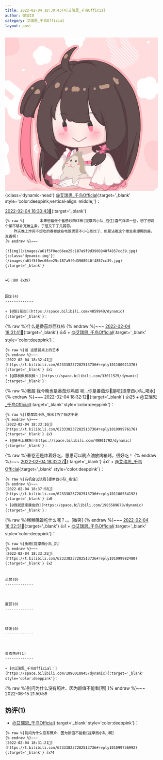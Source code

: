 ```yaml
---
title: 2022-02-04 18:30:43(4)艾瑞思_千鸟Official
author: 御坂IO
category: 艾瑞思_千鸟Official
layout: post
---
```


![img](/images/7e08840c56f251de28bdf766b647bd5fe9a5d50a.jpg){:class='dynamic-head'}
[@艾瑞思_千鸟Official](https://space.bilibili.com/1090010845/dynamic){:target='_blank' style='color:deeppink;vertical-align: middle;'}：

[2022-02-04 18:30:43🔗](https://t.bilibili.com/623338237282513736){:target='_blank'}

~~~
{% raw %}       本来想着做个番茄炒西红柿[提摩西小队_抱住]喜气洋洋一些，想了想两个菜不够补充维生素，于是又下了几瓣蒜。
    昨天晚上炸完不想吃的春卷放在电饭煲里不小心蒸烂了、但是沾着这个维生素爆棚的酱，真香啊！
{% endraw %}~~~

[![img](/images/a61f5f0ec66ee25c187a9f9d3908940f4857cc39.jpg){:class='dynamic-img'}](/images/a61f5f0ec66ee25c187a9f9d3908940f4857cc39.jpg){:target='_blank'}


↪️0 💬80 👍397


回复(4)
-------------

+ [@梨i花白](https://space.bilibili.com/4859949/dynamic){:target='_blank'}：
~~~
{% raw %}什么是番茄炒西红柿
{% endraw %}~~~
[2022-02-04 18:31:41🔗](https://t.bilibili.com/623338237282513736#reply101099750608){:target='_blank'} 👍5
    + [@艾瑞思_千鸟Official](https://space.bilibili.com/1090010845/dynamic){:target='_blank' style='color:deeppink'}：
~~~
{% raw %}噓 这是餐桌上的艺术
{% endraw %}~~~
[2022-02-04 18:32:41🔗](https://t.bilibili.com/623338237282513736#reply101100021376){:target='_blank'} 👍1
+ [@慕枫枫枫枫枫丶](https://space.bilibili.com/33011525/dynamic){:target='_blank'}：
~~~
{% raw %}我超 我今晚也是番茄炒鸡蛋
呃...你是番茄炒🍅是吧[提摩西小队_喝水]
{% endraw %}~~~
[2022-02-04 18:32:12🔗](https://t.bilibili.com/623338237282513736#reply101099899680){:target='_blank'} 👍25
    + [@艾瑞思_千鸟Official](https://space.bilibili.com/1090010845/dynamic){:target='_blank' style='color:deeppink'}：
~~~
{% raw %}[提摩西小队_喝水]巧了嘛这不是
{% endraw %}~~~
[2022-02-04 18:33:16🔗](https://t.bilibili.com/623338237282513736#reply101099976176){:target='_blank'} 👍3
+ [@琦玉上班族](https://space.bilibili.com/49801792/dynamic){:target='_blank'}：
~~~
{% raw %}春卷还是炸着好吃，思思可以刷点油放烤箱烤，很好吃！
{% endraw %}~~~
[2022-02-04 18:32:27🔗](https://t.bilibili.com/623338237282513736#reply101100011888){:target='_blank'} 👍2
    + [@艾瑞思_千鸟Official](https://space.bilibili.com/1090010845/dynamic){:target='_blank' style='color:deeppink'}：
~~~
{% raw %}有机会试试看[提摩西小队_抱住]
{% endraw %}~~~
[2022-02-04 18:37:58🔗](https://t.bilibili.com/623338237282513736#reply101100554192){:target='_blank'} 👍0
+ [@我就是来臊皮的](https://space.bilibili.com/1905589678/dynamic){:target='_blank'}：
~~~
{% raw %}糕糕晚饭吃什么呢？。。[微笑]
{% endraw %}~~~
[2022-02-04 18:32:31🔗](https://t.bilibili.com/623338237282513736#reply101100014496){:target='_blank'} 👍1
    + [@艾瑞思_千鸟Official](https://space.bilibili.com/1090010845/dynamic){:target='_blank' style='color:deeppink'}：
~~~
{% raw %}兔粮[提摩西小队_趴]
{% endraw %}~~~
[2022-02-04 18:33:25🔗](https://t.bilibili.com/623338237282513736#reply101099982480){:target='_blank'} 👍2


点赞(0)
-------------



置顶(0)
-------------



转发(0)
-------------



首页热评(1)
-------------

+ [@艾瑞思_千鸟Official：](https://space.bilibili.com/1090010845/dynamic){:target='_blank' style='color:deeppink'}：
~~~
{% raw %}别问为什么没有照片、因为颜值不能看[啊]
{% endraw %}~~~
2022-06-15 21:50:59


热评(1)
-------------

+ [@艾瑞思_千鸟Official](https://space.bilibili.com/1090010845/dynamic){:target='_blank' style='color:deeppink'}：
~~~
{% raw %}别问为什么没有照片、因为颜值不能看[提摩西小队_啊]
{% endraw %}~~~
[2022-02-04 18:31:21🔗](https://t.bilibili.com/623338237282513736#reply101099736992){:target='_blank'} 👍74


